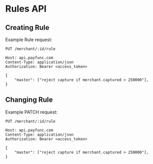 # Rules API

## Creating Rule

Example Rule request:
``` {1}
PUT /merchant/:id/rule

Host: api.payfunc.com
Content-Type: application/json
Authorization: Bearer <access_token>

{
    "master": ["reject capture if merchant.captured > 250000"],
}
```




## Changing Rule


Example PATCH request:
``` {1}
PUT /merchant/:id/rule

Host: api.payfunc.com
Content-Type: application/json
Authorization: Bearer <access_token>

{
    "master": ["reject capture if merchant.captured > 250000"],
}
```